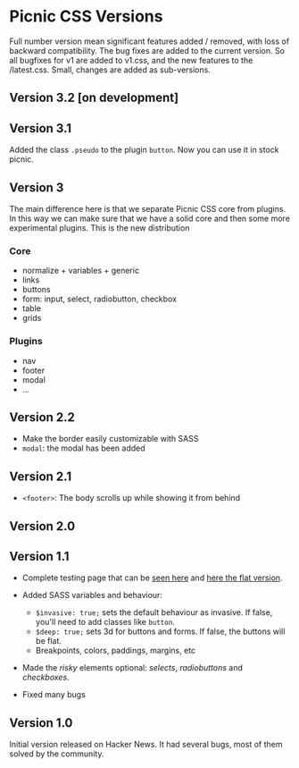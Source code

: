 # Picnic CSS Versions

Full number version mean significant features added / removed, with loss of backward compatibility. The bug fixes are added to the current version. So all bugfixes for v1 are added to v1.css, and the new features to the /latest.css. Small, changes are added as sub-versions.




## Version 3.2 [on development]


## Version 3.1

Added the class `.pseudo` to the plugin `button`. Now you can use it in stock picnic.


## Version 3

The main difference here is that we separate Picnic CSS core from plugins. In this way we can make sure that we have a solid core and then some more experimental plugins. This is the new distribution

### Core

- normalize + variables + generic
- links
- buttons
- form: input, select, radiobutton, checkbox
- table
- grids

### Plugins

- nav
- footer
- modal
- ...


## Version 2.2

- Make the border easily customizable with SASS
- `modal`: the modal has been added

## Version 2.1

- `<footer>`: The body scrolls up while showing it from behind


## Version 2.0






## Version 1.1

- Complete testing page that can be [seen here](http://picnicss.com/test/) and [here the flat version](http://picnicss.com/test/flat/).

- Added SASS variables and behaviour:
  - `$invasive: true;` sets the default behaviour as invasive. If false, you'll need to add classes like `button`.
  - `$deep: true;` sets 3d for buttons and forms. If false, the buttons will be flat.
  - Breakpoints, colors, paddings, margins, etc

- Made the *risky* elements optional: *selects*, *radiobuttons* and *checkboxes*.

- Fixed many bugs


## Version 1.0

Initial version released on Hacker News. It had several bugs, most of them solved by the community.
